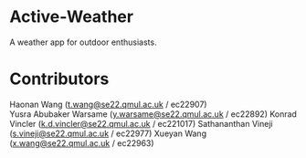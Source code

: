 # Active-Weather

A weather app for outdoor enthusiasts.

# Contributors

Haonan Wang (t.wang@se22.qmul.ac.uk / ec22907) <br> 
Yusra Abubaker Warsame (y.warsame@se22.qmul.ac.uk / ec22892)
Konrad Vincler (k.d.vincler@se22.qmul.ac.uk / ec221017)
Sathananthan Vineji (s.vineji@se22.qmul.ac.uk / ec22977)
Xueyan Wang (x.wang@se22.qmul.ac.uk / ec22963)
